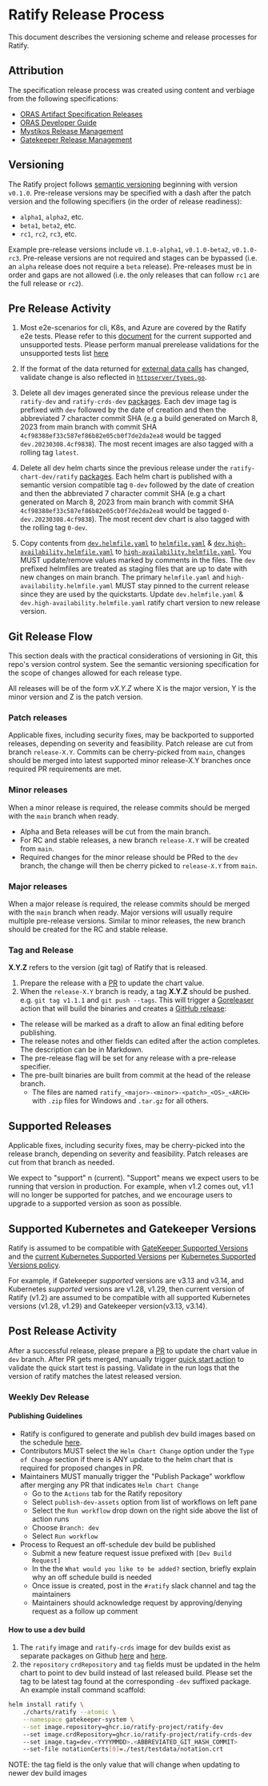 # Ratify Release Process

This document describes the versioning scheme and release processes for Ratify.

## Attribution

The specification release process was created using content and verbiage from the following specifications:

* [ORAS Artifact Specification Releases](https://github.com/oras-project/artifacts-spec/blob/main/RELEASES.md)
* [ORAS Developer Guide](https://github.com/oras-project/oras-www/blob/main/docs/CLI/5_developer_guide.md)
* [Mystikos Release Management](https://github.com/deislabs/mystikos/blob/main/doc/releasing.md)
* [Gatekeeper Release Management](https://github.com/open-policy-agent/gatekeeper/blob/8f5201f0f48d50cc14153d100172689f03aa5f39/docs/Release_Management.md)

## Versioning

The Ratify project follows [semantic versioning](https://semver.org/) beginning with version `v0.1.0`.  Pre-release versions may be specified with a dash after the patch version and the following specifiers (in the order of release readiness):

* `alpha1`, `alpha2`, etc.
* `beta1`, `beta2`, etc.
* `rc1`, `rc2`, `rc3`, etc.

Example pre-release versions include `v0.1.0-alpha1`, `v0.1.0-beta2`, `v0.1.0-rc3`.  Pre-release versions are not required and stages can be bypassed (i.e. an `alpha` release does not require a `beta` release).  Pre-releases must be in order and gaps are not allowed (i.e. the only releases that can follow `rc1` are the full release or `rc2`).

## Pre Release Activity

1. Most e2e-scenarios for cli, K8s, and Azure are covered by the Ratify e2e tests. Please refer to this [document](test/validation.md) for the current supported and unsupported tests. Please perform manual prerelease validations for the unsupported tests list [here](test/validation.md#unsupported-tests)

2. If the format of the data returned for [external data calls](docs/reference/verification-result-version.md) has changed, validate change is also reflected in [`httpserver/types.go`](httpserver/types.go).

3. Delete all dev images generated since the previous release under the `ratify-dev` and `ratify-crds-dev` [packages](https://github.com/orgs/ratify-project/packages?repo_name=ratify). Each dev image tag is prefixed with `dev` followed by the date of creation and then the abbreviated 7 character commit SHA (e.g a build generated on March 8, 2023 from main branch with commit SHA `4cf98388ef33c587ef86b82e05cb0f7de2da2ea8` would be tagged `dev.20230308.4cf9838`). The most recent images are also tagged with a rolling tag `latest`.

4. Delete all dev helm charts since the previous release under the `ratify-chart-dev/ratify` [packages](https://github.com/orgs/ratify-project/packages?repo_name=ratify). Each helm chart is published with a semantic version compatible tag `0-dev` followed by the date of creation and then the abbreviated 7 character commit SHA (e.g a chart generated on March 8, 2023 from main branch with commit SHA `4cf98388ef33c587ef86b82e05cb0f7de2da2ea8` would be tagged `0-dev.20230308.4cf9838`). The most recent dev chart is also tagged with the rolling tag `0-dev`.

5. Copy contents from [`dev.helmfile.yaml`](dev.helmfile.yaml) to [`helmfile.yaml`](helmfile.yaml) & [`dev.high-availability.helmfile.yaml`](dev.high-availability.helmfile.yaml) to [`high-availability.helmfile.yaml`](high-availability.helmfile.yaml). You MUST update/remove values marked by comments in the files. The `dev` prefixed helmfiles are treated as staging files that are up to date with new changes on main branch. The primary `helmfile.yaml` and `high-availability.helmfile.yaml` MUST stay pinned to the current release since they are used by the quickstarts. Update `dev.helmfile.yaml` & `dev.high-availability.helmfile.yaml` ratify chart version to new release version.

## Git Release Flow

This section deals with the practical considerations of versioning in Git, this repo's version control system.  See the semantic versioning specification for the scope of changes allowed for each release type.

All releases will be of the form _vX.Y.Z_ where X is the major version, Y is the minor version and Z is the patch version.

### Patch releases

Applicable fixes, including security fixes, may be backported to supported releases, depending on severity and feasibility. Patch release are cut from branch `release-X.Y`. Commits can be cherry-picked from `main`, changes should be merged into latest supported minor release-X.Y branches once required PR requirements are met.

### Minor releases

When a minor release is required, the release commits should be merged with the `main` branch when ready.

* Alpha and Beta releases will be cut from the main branch.
* For RC and stable releases, a new branch `release-X.Y` will be created from `main`.
* Required changes for the minor release should be PRed to the `dev` branch, the change will then be cherry picked to `release-X.Y` from `main`.

### Major releases

When a major release is required, the release commits should be merged with the `main` branch when ready.  Major versions will usually require multiple pre-release versions. Similar to minor releases, the new branch should be created for the RC and stable release.

### Tag and Release

**X.Y.Z** refers to the version (git tag) of Ratify that is released.

1. Prepare the release with a [PR](https://github.com/ratify-project/ratify/pull/1801/files) to update the chart value.
2. When the `release-X.Y` branch is ready, a tag **X.Y.Z** should be pushed. e.g. `git tag v1.1.1` and `git push --tags`. This will trigger a [Goreleaser](https://goreleaser.com/) action that will build the binaries and creates a [GitHub release](https://help.github.com/articles/creating-releases/):

* The release will be marked as a draft to allow an final editing before publishing.
* The release notes and other fields can edited after the action completes.  The description can be in Markdown.
* The pre-release flag will be set for any release with a pre-release specifier.
* The pre-built binaries are built from commit at the head of the release branch.
  * The files are named `ratify_<major>-<minor>-<patch>_<OS>_<ARCH>` with `.zip` files for Windows and `.tar.gz` for all others.

## Supported Releases

Applicable fixes, including security fixes, may be cherry-picked into the release branch, depending on severity and feasibility. Patch releases are cut from that branch as needed.

We expect to "support" n (current). "Support" means we expect users to be running that version in production. For example, when v1.2 comes out, v1.1 will no longer be supported for patches, and we encourage users to upgrade to a supported version as soon as possible.

## Supported Kubernetes and Gatekeeper Versions

Ratify is assumed to be compatible with [GateKeeper Supported Versions](https://github.com/open-policy-agent/gatekeeper/blob/master/docs/Release_Management.md#supported-releases) and the [current Kubernetes Supported Versions](https://kubernetes.io/releases/patch-releases/#detailed-release-history-for-active-branches) per [Kubernetes Supported Versions policy](https://kubernetes.io/releases/version-skew-policy/).

For example, if Gatekeeper _supported_ versions are v3.13 and v3.14, and Kubernetes _supported_ versions are v1.28, v1.29, then current version of Ratify (v1.2) are assumed to be compatible with all supported Kubernetes versions (v1.28, v1.29) and Gatekeeper version(v3.13, v3.14).

## Post Release Activity

After a successful release, please prepare a [PR](https://github.com/ratify-project/ratify/pull/1805/files) to update the chart value in `dev` branch. After PR gets merged, manually trigger [quick start action](.github/quick-start.yml) to validate the quick start test is passing. Validate in the run logs that the version of ratify matches the latest released version.

### Weekly Dev Release

#### Publishing Guidelines

* Ratify is configured to generate and publish dev build images based on the schedule [here](https://github.com/ratify-project/ratify/blob/main/.github/workflows/publish-package.yml#L8).
* Contributors MUST select the `Helm Chart Change` option under the `Type of Change` section if there is ANY update to the helm chart that is required for proposed changes in PR.
* Maintainers MUST manually trigger the "Publish Package" workflow after merging any PR that indicates `Helm Chart Change`
  * Go to the `Actions` tab for the Ratify repository
  * Select `publish-dev-assets` option from list of workflows on left pane
  * Select the `Run workflow` drop down on the right side above the list of action runs
  * Choose `Branch: dev`
  * Select `Run workflow`
* Process to Request an off-schedule dev build be published
  * Submit a new feature request issue prefixed with `[Dev Build Request]`
  * In the the `What would you like to be added?` section, briefly explain why an off schedule build is needed
  * Once issue is created, post in the `#ratify` slack channel and tag the maintainers
  * Maintainers should acknowledge request by approving/denying request as a follow up comment

#### How to use a dev build

1. The `ratify` image and `ratify-crds` image for dev builds exist as separate packages on Github [here](https://github.com/ratify-project/ratify/pkgs/container/ratify-dev) and [here](https://github.com/ratify-project/ratify/pkgs/container/ratify-crds-dev).
2. the `repository` `crdRepository` and `tag` fields must be updated in the helm chart to point to dev build instead of last released build. Please set the tag to be latest tag found at the corresponding `-dev` suffixed package. An example install command scaffold:

```bash
helm install ratify \
    ./charts/ratify --atomic \
    --namespace gatekeeper-system \
    --set image.repository=ghcr.io/ratify-project/ratify-dev
    --set image.crdRepository=ghcr.io/ratify-project/ratify-crds-dev
    --set image.tag=dev.<YYYYMMDD>.<ABBREVIATED_GIT_HASH_COMMIT>
    --set-file notationCerts[0]=./test/testdata/notation.crt
```

NOTE: the tag field is the only value that will change when updating to newer dev build images
